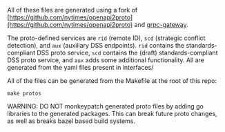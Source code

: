 All of these files are generated using a fork of
[https://github.com/nytimes/openapi2proto](https://github.com/nytimes/openapi2proto)
and [grpc-gateway](https://github.com/grpc-ecosystem/grpc-gateway).

The proto-defined services are `rid` (remote ID), `scd` (strategic conflict
detection), and `aux` (auxiliary DSS endpoints). `rid` contains the standards-
compliant DSS proto service, `scd` contains the (draft) standards-compliant
DSS proto service, and `aux` adds some additional functionality. All are
generated from the yaml files present in interfaces/

All of the files can be generated from the Makefile at the root of this repo:

`make protos`

WARNING: DO NOT monkeypatch generated proto files by adding go libraries to the
generated packages. This can break future proto changes, as well as breaks
bazel based build systems.